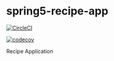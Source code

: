 # spring5-recipe-app

[![CircleCI](https://circleci.com/gh/arunhareesh/spring5-recipe-app.svg?style=svg&circle-token=a522d0456da04e8ae50aab02efe3351e34f5670d)](https://circleci.com/gh/arunhareesh/spring5-recipe-app)

[![codecov](https://codecov.io/gh/arunhareesh/spring5-recipe-app/branch/master/graph/badge.svg?token=39MZHQ72GZ)](https://codecov.io/gh/arunhareesh/spring5-recipe-app)

Recipe Application
